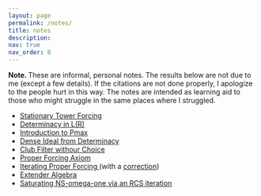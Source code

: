 ```yaml
---
layout: page
permalink: /notes/
title: notes
description:
nav: true
nav_order: 8
---
```

<b> Note. </b> These are informal, personal notes. The results below are not due to me (except a few details). If the citations are not done properly, I apologize to the people hurt in this way. The notes are intended as learning aid to those who might struggle in the same places where I struggled.

<ul>
  <li><a href="https://drive.google.com/file/d/1VRXK0_VvUgR9Q3f8Rn3evPg5AIePT4iK/view?usp=drive_link"> Stationary Tower Forcing </a></li>
  <li><a href="https://drive.google.com/file/d/1len5dVIBr0muqH_D8s97_Jflf3iOnRV1/view?usp=sharing"> Determinacy in L(R) </a></li>
  <li><a href="https://drive.google.com/file/d/1BN6S94tWWgqKevD6C0vPHZzqp6ilYT7E/view?usp=drive_link"> Introduction to Pmax </a></li>
  <li><a href="https://drive.google.com/file/d/1BxbHD30KxpME7xeNnBL6O1gF-vmgRJh_/view?usp=sharing"> Dense Ideal from Determinacy </a></li>
  <li><a href="https://drive.google.com/file/d/1mDx0qIroiJmc0bXHqoXI02YlDzI0c60w/view?usp=sharing"> Club Filter withour Choice </a></li>
  <li><a href="https://drive.google.com/file/d/1Ur0MlmBFJcaycMTih6fxeAAEXFBrSpuz/view?usp=drive_link"> Proper Forcing Axiom </a></li>
  <li><a href="https://drive.google.com/file/d/12fNwCy5yCFoY4UDBi1_EwZT8pNUJwSoT/view?usp=drive_link"> Iterating Proper Forcing </a> (with a <a href="https://drive.google.com/file/d/19QoTts6BHjb2eEUZlcvSASKKUdJXLoYM/view?usp=drive_link"> correction</a>) </li>
  <li><a href="https://drive.google.com/file/d/1KVVhyZvGBjkHwyvC7p1nGpPTQo0pd3kc/view?usp=drive_link"> Extender Algebra </a></li>
  <li><a href="https://drive.google.com/file/d/1BHRu7kWp1pb6124j9r4t0NABBwIVDKLD/view?usp=drive_link"> Saturating NS-omega-one via an RCS iteration </a></li>
</ul>
